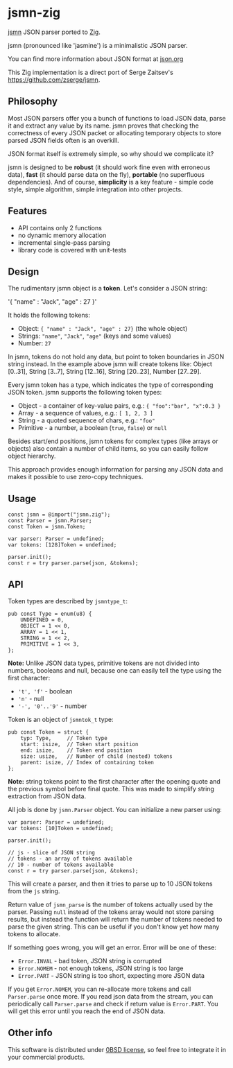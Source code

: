 # jsmn-zig

[jsmn](https://github.com/zserge/jsmn) JSON parser ported to [Zig](https://ziglang.org).

jsmn (pronounced like 'jasmine') is a minimalistic JSON parser.

You can find more information about JSON format at [json.org][1]

This Zig implementation is a direct port of Serge Zaitsev's <https://github.com/zserge/jsmn>.

## Philosophy

Most JSON parsers offer you a bunch of functions to load JSON data, parse it
and extract any value by its name. jsmn proves that checking the correctness of
every JSON packet or allocating temporary objects to store parsed JSON fields
often is an overkill.

JSON format itself is extremely simple, so why should we complicate it?

jsmn is designed to be **robust** (it should work fine even with erroneous
data), **fast** (it should parse data on the fly), **portable** (no superfluous
dependencies). And of course, **simplicity** is a
key feature - simple code style, simple algorithm, simple integration into
other projects.

## Features

- API contains only 2 functions
- no dynamic memory allocation
- incremental single-pass parsing
- library code is covered with unit-tests

## Design

The rudimentary jsmn object is a **token**. Let's consider a JSON string:

'{ "name" : "Jack", "age" : 27 }'

It holds the following tokens:

- Object: `{ "name" : "Jack", "age" : 27}` (the whole object)
- Strings: `"name"`, `"Jack"`, `"age"` (keys and some values)
- Number: `27`

In jsmn, tokens do not hold any data, but point to token boundaries in JSON
string instead. In the example above jsmn will create tokens like: Object
[0..31], String [3..7], String [12..16], String [20..23], Number [27..29].

Every jsmn token has a type, which indicates the type of corresponding JSON
token. jsmn supports the following token types:

- Object - a container of key-value pairs, e.g.:
  `{ "foo":"bar", "x":0.3 }`
- Array - a sequence of values, e.g.:
  `[ 1, 2, 3 ]`
- String - a quoted sequence of chars, e.g.: `"foo"`
- Primitive - a number, a boolean (`true`, `false`) or `null`

Besides start/end positions, jsmn tokens for complex types (like arrays
or objects) also contain a number of child items, so you can easily follow
object hierarchy.

This approach provides enough information for parsing any JSON data and makes
it possible to use zero-copy techniques.

## Usage

```
const jsmn = @import("jsmn.zig");
const Parser = jsmn.Parser;
const Token = jsmn.Token;

var parser: Parser = undefined;
var tokens: [128]Token = undefined;

parser.init();
const r = try parser.parse(json, &tokens);
```

## API

Token types are described by `jsmntype_t`:

    pub const Type = enum(u8) {
        UNDEFINED = 0,
        OBJECT = 1 << 0,
        ARRAY = 1 << 1,
        STRING = 1 << 2,
        PRIMITIVE = 1 << 3,
    };

**Note:** Unlike JSON data types, primitive tokens are not divided into
numbers, booleans and null, because one can easily tell the type using the
first character:

- <code>'t', 'f'</code> - boolean
- <code>'n'</code> - null
- <code>'-', '0'..'9'</code> - number

Token is an object of `jsmntok_t` type:

    pub const Token = struct {
        typ: Type,     // Token type
        start: isize,  // Token start position
        end: isize,    // Token end position
        size: usize,   // Number of child (nested) tokens
        parent: isize, // Index of containing token
    };

**Note:** string tokens point to the first character after
the opening quote and the previous symbol before final quote. This was made
to simplify string extraction from JSON data.

All job is done by `jsmn.Parser` object. You can initialize a new parser using:

    var parser: Parser = undefined;
    var tokens: [10]Token = undefined;

    parser.init();

    // js - slice of JSON string
    // tokens - an array of tokens available
    // 10 - number of tokens available
    const r = try parser.parse(json, &tokens);

This will create a parser, and then it tries to parse up to 10 JSON tokens from
the `js` string.

Return value of `jsmn_parse` is the number of tokens actually
used by the parser.
Passing `null` instead of the tokens array would not store parsing results, but
instead the function will return the number of tokens needed to parse the given
string. This can be useful if you don't know yet how many tokens to allocate.

If something goes wrong, you will get an error. Error will be one of these:

- `Error.INVAL` - bad token, JSON string is corrupted
- `Error.NOMEM` - not enough tokens, JSON string is too large
- `Error.PART` - JSON string is too short, expecting more JSON data

If you get `Error.NOMEM`, you can re-allocate more tokens and call
`Parser.parse` once more. If you read json data from the stream, you can
periodically call `Parser.parse` and check if return value is `Error.PART`.
You will get this error until you reach the end of JSON data.

## Other info

This software is distributed under [0BSD license](https://opensource.org/licenses/0BSD),
so feel free to integrate it in your commercial products.

[1]: http://www.json.org/
